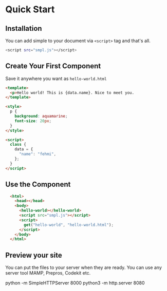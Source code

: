 # Quick Start

## Installation

You can add simple to your document via `<script>` tag and that's all.

```bash
<script src="smpl.js"></script>
```

## Create Your First Component

Save it anywhere you want as `hello-world.html`

```html
<template>
  <p>Hello world! This is {data.name}. Nice to meet you.
</template>

<style>
  p {
    background: aquamarine;
    font-size: 20px;
  }
</style>

<script>
  class {
    data = {
      "name": "fehmi",
    };
  }
</script>
```

## Use the Component

```html
  <html>
    <head></head>
    <body>
      <hello-world></hello-world>
      <script src="smpl.js"></script>
      <script>
        get("hello-world", "hello-world.html");
      </script>
    </body>
  </html>
```

## Preview your site

You can put the files to your server when they are ready. You can use any server tool MAMP, Prepros, Codekit etc.

python -m SimpleHTTPServer 8000
python3 -m http.server 8080
